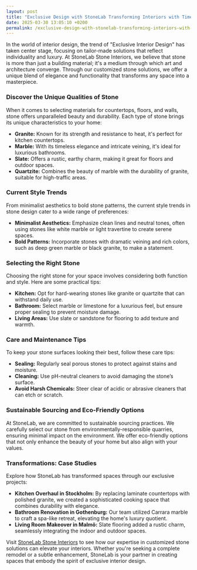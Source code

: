 ```yaml
---
layout: post
title: "Exclusive Design with StoneLab Transforming Interiors with Timeless Elegance"
date: 2025-03-30 13:05:10 +0200
permalink: /exclusive-design-with-stonelab-transforming-interiors-with-timeless-elegance/
---
```



In the world of interior design, the trend of "Exclusive Interior Design" has taken center stage, focusing on tailor-made solutions that reflect individuality and luxury. At StoneLab Stone Interiors, we believe that stone is more than just a building material; it's a medium through which art and architecture converge. Through our customized stone solutions, we offer a unique blend of elegance and functionality that transforms any space into a masterpiece.

### Discover the Unique Qualities of Stone

When it comes to selecting materials for countertops, floors, and walls, stone offers unparalleled beauty and durability. Each type of stone brings its unique characteristics to your home:

- **Granite:** Known for its strength and resistance to heat, it's perfect for kitchen countertops.
- **Marble:** With its timeless elegance and intricate veining, it's ideal for luxurious bathrooms.
- **Slate:** Offers a rustic, earthy charm, making it great for floors and outdoor spaces.
- **Quartzite:** Combines the beauty of marble with the durability of granite, suitable for high-traffic areas.

### Current Style Trends

From minimalist aesthetics to bold stone patterns, the current style trends in stone design cater to a wide range of preferences:

- **Minimalist Aesthetics:** Emphasize clean lines and neutral tones, often using stones like white marble or light travertine to create serene spaces.
- **Bold Patterns:** Incorporate stones with dramatic veining and rich colors, such as deep green marble or black granite, to make a statement.

### Selecting the Right Stone

Choosing the right stone for your space involves considering both function and style. Here are some practical tips:

- **Kitchen:** Opt for hard-wearing stones like granite or quartzite that can withstand daily use.
- **Bathroom:** Select marble or limestone for a luxurious feel, but ensure proper sealing to prevent moisture damage.
- **Living Areas:** Use slate or sandstone for flooring to add texture and warmth.

### Care and Maintenance Tips

To keep your stone surfaces looking their best, follow these care tips:

- **Sealing:** Regularly seal porous stones to protect against stains and moisture.
- **Cleaning:** Use pH-neutral cleaners to avoid damaging the stone’s surface.
- **Avoid Harsh Chemicals:** Steer clear of acidic or abrasive cleaners that can etch or scratch.

### Sustainable Sourcing and Eco-Friendly Options

At StoneLab, we are committed to sustainable sourcing practices. We carefully select our stone from environmentally-responsible quarries, ensuring minimal impact on the environment. We offer eco-friendly options that not only enhance the beauty of your home but also align with your values.

### Transformations: Case Studies

Explore how StoneLab has transformed spaces through our exclusive projects:

- **Kitchen Overhaul in Stockholm:** By replacing laminate countertops with polished granite, we created a sophisticated cooking space that combines durability with elegance.
- **Bathroom Renovation in Gothenburg:** Our team utilized Carrara marble to craft a spa-like retreat, elevating the home's luxury quotient.
- **Living Room Makeover in Malmö:** Slate flooring added a rustic charm, seamlessly integrating the indoor and outdoor spaces.

Visit [StoneLab Stone Interiors](https://stonelab.se) to see how our expertise in customized stone solutions can elevate your interiors. Whether you're seeking a complete remodel or a subtle enhancement, StoneLab is your partner in creating spaces that embody the spirit of exclusive interior design.